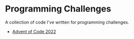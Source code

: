 # Programming Challenges

A collection of code I've written for programming challenges.

- [Advent of Code 2022](aoc2022)
